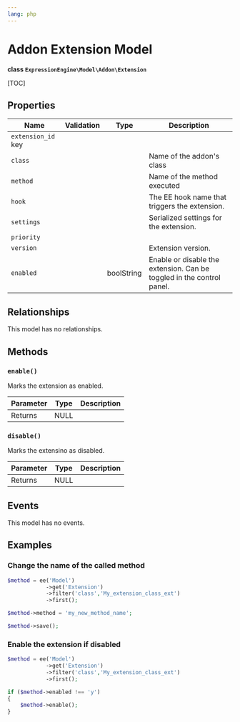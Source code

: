 ```yaml
---
lang: php
---
```


<!--
    This source file is part of the open source project
    ExpressionEngine User Guide (https://github.com/ExpressionEngine/ExpressionEngine-User-Guide)

    @link      https://expressionengine.com/
    @copyright Copyright (c) 2003-2022, Packet Tide, LLC (https://packettide.com)
    @license   https://expressionengine.com/license Licensed under Apache License, Version 2.0
-->

# Addon Extension Model

**class `ExpressionEngine\Model\Addon\Extension`**

[TOC]

## Properties

| Name               | Validation | Type        | Description |
| ------------------ | ---------- |------------ | ----------- |
| `extension_id` key |            |             | |
| `class`            |            |             | Name of the addon's class |
| `method`           |            |             | Name of the method executed |
| `hook`             |            |             | The EE hook name that triggers the extension. |
| `settings`         |            |             | Serialized settings for the extension. |
| `priority`         |            |             | |
| `version`          |            |             | Extension version. |
| `enabled`          |            | boolString  | Enable or disable the extension.  Can be toggled in the control panel. |

## Relationships

This model has no relationships.

## Methods

### `enable()`

Marks the extension as enabled.

| Parameter | Type         | Description                                   |
| --------- | ------------ | --------------------------------------------- |
| Returns   | NULL | |

### `disable()`

Marks the extensino as disabled.

| Parameter | Type         | Description                                   |
| --------- | ------------ | --------------------------------------------- |
| Returns   | NULL | |

## Events

This model has no events.

## Examples

### Change the name of the called method

```php
$method = ee('Model')
            ->get('Extension')
            ->filter('class','My_extension_class_ext')
            ->first();

$method->method = 'my_new_method_name';

$method->save();
```

### Enable the extension if disabled

```php
$method = ee('Model')
            ->get('Extension')
            ->filter('class','My_extension_class_ext')
            ->first();

if ($method->enabled !== 'y')
{
    $method->enable();
}
```
